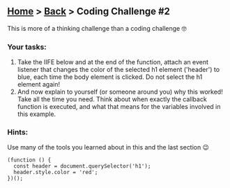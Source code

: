 ## [Home](../../../README.md) > [Back](lesson.md) > Coding Challenge #2

This is more of a thinking challenge than a coding challenge 🤓

### Your tasks:

1. Take the IIFE below and at the end of the function, attach an event listener that changes the color of the selected h1 element ('header') to blue, each time the body element is clicked. Do not select the h1 element again!
2. And now explain to yourself (or someone around you) why this worked! Take all the time you need. Think about when exactly the callback function is executed, and what that means for the variables involved in this example.

### Hints:

Use many of the tools you learned about in this and the last section 😉

```
(function () {
  const header = document.querySelector('h1');
  header.style.color = 'red';
})();
```
